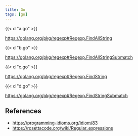 ```yaml
---
title: Go
tags: [go]
---
```


{{< d "a.go" >}}

<https://golang.org/pkg/regexp#Regexp.FindAllString>

{{< d "b.go" >}}

<https://golang.org/pkg/regexp#Regexp.FindAllStringSubmatch>

{{< d "c.go" >}}

<https://golang.org/pkg/regexp#Regexp.FindString>

{{< d "d.go" >}}

<https://golang.org/pkg/regexp#Regexp.FindStringSubmatch>

## References

- <https://programming-idioms.org/idiom/83>
- <https://rosettacode.org/wiki/Regular_expressions>
